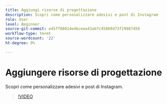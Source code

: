 ```yaml
---
title: Aggiungi risorse di progettazione
description: Scopri come personalizzare adesivi e post di Instagram
role: User
level: Beginner
source-git-commit: e45ff88014e4bceea43ab7c45069d73f29987459
workflow-type: tm+mt
source-wordcount: '22'
ht-degree: 0%

---
```


# Aggiungere risorse di progettazione

Scopri come personalizzare adesivi e post di Instagram.

>[!VIDEO](https://video.tv.adobe.com/v/3420226?quality=12&learn=on&hidetitle=true)
